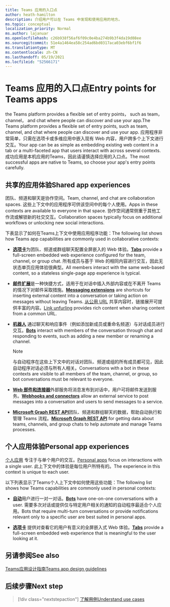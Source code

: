 ```yaml
---
title: Teams 应用的入口点
author: heath-hamilton
description: 介绍用户可以在 Teams 中发现和使用应用的地方。
ms.topic: conceptual
localization_priority: Normal
ms.author: lajanuar
ms.openlocfilehash: c26b938f56af6f09c0e4ba274b9b3f4da19d08ee
ms.sourcegitcommit: 51e4a1464ea58c254ad6bd0317aca03ebf6bf1f6
ms.translationtype: MT
ms.contentlocale: zh-CN
ms.lasthandoff: 05/19/2021
ms.locfileid: "52566171"
---
```

# <a name="entry-points-for-teams-apps"></a><span data-ttu-id="d7e1d-103">Teams 应用的入口点</span><span class="sxs-lookup"><span data-stu-id="d7e1d-103">Entry points for Teams apps</span></span>

<span data-ttu-id="d7e1d-104">the Teams platform provides a flexible set of entry points， such as team， channel， and chat where people can discover and use your app.</span><span class="sxs-lookup"><span data-stu-id="d7e1d-104">The Teams platform provides a flexible set of entry points, such as team, channel, and chat where people can discover and use your app.</span></span> <span data-ttu-id="d7e1d-105">应用程序非常简单，只需在选项卡或多维应用中嵌入现有 Web 内容，用户跨多个上下文进行交互。</span><span class="sxs-lookup"><span data-stu-id="d7e1d-105">Your app can be as simple as embedding existing web content in a tab or a multi-faceted app that users interact with across several contexts.</span></span>
<span data-ttu-id="d7e1d-106">成功应用是本机应用的Teams，因此请谨慎选择应用的入口点。</span><span class="sxs-lookup"><span data-stu-id="d7e1d-106">The most successful apps are native to Teams, so choose your app's entry points carefully.</span></span>

## <a name="shared-app-experiences"></a><span data-ttu-id="d7e1d-107">共享的应用体验</span><span class="sxs-lookup"><span data-stu-id="d7e1d-107">Shared app experiences</span></span>

<span data-ttu-id="d7e1d-108">团队、频道和聊天是协作空间。</span><span class="sxs-lookup"><span data-stu-id="d7e1d-108">Team, channel, and chat are collaboration spaces.</span></span> <span data-ttu-id="d7e1d-109">这些上下文中的应用程序可供该空间中的每个人使用。</span><span class="sxs-lookup"><span data-stu-id="d7e1d-109">Apps in these contexts are available to everyone in that space.</span></span> <span data-ttu-id="d7e1d-110">协作空间通常侧重于其他工作流或解锁新的社交交互。</span><span class="sxs-lookup"><span data-stu-id="d7e1d-110">Collaboration spaces typically focus on additional workflows or unlocking new social interactions.</span></span>

<span data-ttu-id="d7e1d-111">下表显示了如何在Teams上下文中使用应用程序功能：</span><span class="sxs-lookup"><span data-stu-id="d7e1d-111">The following list shows how Teams app capabilities are commonly used in collaborative contexts:</span></span>

* <span data-ttu-id="d7e1d-112">[**选项卡**](~/tabs/what-are-tabs.md)为团队、频道或群组聊天配置全屏嵌入的 Web 体验。</span><span class="sxs-lookup"><span data-stu-id="d7e1d-112">[**Tabs**](~/tabs/what-are-tabs.md) provide a full-screen embedded web experience configured for the team, channel, or group chat.</span></span> <span data-ttu-id="d7e1d-113">所有成员与基于 Web 的相同内容进行交互，因此无状态单页应用体验很典型。</span><span class="sxs-lookup"><span data-stu-id="d7e1d-113">All members interact with the same web-based content, so a stateless single-page app experience is typical.</span></span>

* <span data-ttu-id="d7e1d-114">[**邮件扩展**](~/messaging-extensions/what-are-messaging-extensions.md)是一种快捷方式，适用于在对话中插入外部内容或在不离开 Teams 的情况下对邮件采取措施。</span><span class="sxs-lookup"><span data-stu-id="d7e1d-114">[**Messaging extensions**](~/messaging-extensions/what-are-messaging-extensions.md) are shortcuts for inserting external content into a conversation or taking action on messages without leaving Teams.</span></span> <span data-ttu-id="d7e1d-115">[从公用 URL](~/messaging-extensions/how-to/link-unfurling.md) 共享内容时，链接展开可提供丰富的内容。</span><span class="sxs-lookup"><span data-stu-id="d7e1d-115">[Link unfurling](~/messaging-extensions/how-to/link-unfurling.md) provides rich content when sharing content from a common URL.</span></span>

* <span data-ttu-id="d7e1d-116">[**机器人**](~/bots/what-are-bots.md) 通过聊天和响应事件（例如添加新成员或重命名频道）与对话成员进行交互。</span><span class="sxs-lookup"><span data-stu-id="d7e1d-116">[**Bots**](~/bots/what-are-bots.md) interact with members of the conversation through chat and responding to events, such as adding a new member or renaming a channel.</span></span> 
   > [!NOTE]
   > <span data-ttu-id="d7e1d-117">与自动程序在这些上下文中的对话对团队、频道或组的所有成员都可见，因此自动程序对话必须与所有人相关。</span><span class="sxs-lookup"><span data-stu-id="d7e1d-117">Conversations with a bot in these contexts are visible to all members of the team, channel, or group, so bot conversations must be relevant to everyone.</span></span>

* <span data-ttu-id="d7e1d-118">[**Web 部件和连接器**](~/webhooks-and-connectors/what-are-webhooks-and-connectors.md)外部服务将消息发布到对话中，用户可将邮件发送到服务。</span><span class="sxs-lookup"><span data-stu-id="d7e1d-118">[**Webhooks and connectors**](~/webhooks-and-connectors/what-are-webhooks-and-connectors.md) allow an external service to post messages into a conversation and users to send messages to a service.</span></span>

* <span data-ttu-id="d7e1d-119">[**Microsoft Graph REST API**](/graph/teams-concept-overview)团队、频道和群组聊天的数据，帮助自动执行和管理 Teams 流程。</span><span class="sxs-lookup"><span data-stu-id="d7e1d-119">[**Microsoft Graph REST API**](/graph/teams-concept-overview) for getting data about teams, channels, and group chats to help automate and manage Teams processes.</span></span>

## <a name="personal-app-experiences"></a><span data-ttu-id="d7e1d-120">个人应用体验</span><span class="sxs-lookup"><span data-stu-id="d7e1d-120">Personal app experiences</span></span>

<span data-ttu-id="d7e1d-121">[个人应用](../concepts/design/personal-apps.md) 专注于与单个用户的交互。</span><span class="sxs-lookup"><span data-stu-id="d7e1d-121">[Personal apps](../concepts/design/personal-apps.md) focus on interactions with a single user.</span></span> <span data-ttu-id="d7e1d-122">此上下文中的体验是每位用户所特有的。</span><span class="sxs-lookup"><span data-stu-id="d7e1d-122">The experience in this context is unique to each user.</span></span>

<span data-ttu-id="d7e1d-123">以下列表显示了Teams个人上下文中如何使用这些功能：</span><span class="sxs-lookup"><span data-stu-id="d7e1d-123">The following list shows how Teams capabilities are commonly used in personal contexts:</span></span>

* <span data-ttu-id="d7e1d-124">[**自动**](~/bots/what-are-bots.md)用户进行一对一对话。</span><span class="sxs-lookup"><span data-stu-id="d7e1d-124">[**Bots**](~/bots/what-are-bots.md) have one-on-one conversations with a user.</span></span> <span data-ttu-id="d7e1d-125">需要多次对话或提供仅与特定用户相关的通知的自动程序最适合个人应用。</span><span class="sxs-lookup"><span data-stu-id="d7e1d-125">Bots that require multi-turn conversations or provide notifications relevant only to a specific user are best suited in personal apps.</span></span>

* <span data-ttu-id="d7e1d-126">[**选项卡**](~/tabs/what-are-tabs.md) 提供对查看它的用户有意义的全屏嵌入式 Web 体验。</span><span class="sxs-lookup"><span data-stu-id="d7e1d-126">[**Tabs**](~/tabs/what-are-tabs.md) provide a full-screen embedded web experience that is meaningful to the user looking at it.</span></span>

## <a name="see-also"></a><span data-ttu-id="d7e1d-127">另请参阅</span><span class="sxs-lookup"><span data-stu-id="d7e1d-127">See also</span></span>

[<span data-ttu-id="d7e1d-128">Teams应用设计指南</span><span class="sxs-lookup"><span data-stu-id="d7e1d-128">Teams app design guidelines</span></span>](../concepts/design/design-teams-app-overview.md)

## <a name="next-step"></a><span data-ttu-id="d7e1d-129">后续步骤</span><span class="sxs-lookup"><span data-stu-id="d7e1d-129">Next step</span></span>

> [!div class="nextstepaction"]
> [<span data-ttu-id="d7e1d-130">了解用例</span><span class="sxs-lookup"><span data-stu-id="d7e1d-130">Understand use cases</span></span>](../concepts/design/understand-use-cases.md)
